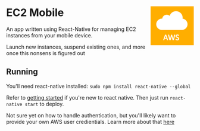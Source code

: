# EC2 Mobile <img align="right" src="aws.png"/>
An app written using React-Native for managing EC2 instances from your mobile device.

Launch new instances, suspend existing ones, and more once this nonsens is figured out

## Running
You'll need react-native installed:
`sudo npm install react-native --global`

Refer to [getting started](https://facebook.github.io/react-native/docs/getting-started.html) if you're new to react native. Then
just run `react-native start` to deploy.

Not sure yet on how to handle authentication, but you'll likely want to provide your own AWS user credientials. Learn more about that [here]()
